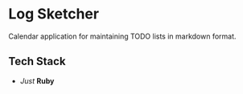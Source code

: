 # Log Sketcher

Calendar application for maintaining TODO lists in markdown format.

## Tech Stack

- _Just_ **Ruby**
